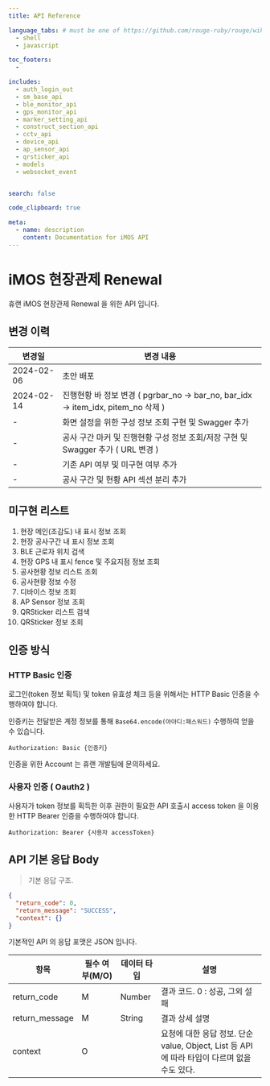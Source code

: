 ```yaml
---
title: API Reference

language_tabs: # must be one of https://github.com/rouge-ruby/rouge/wiki/List-of-supported-languages-and-lexers
  - shell
  - javascript

toc_footers:
  -   

includes:
  - auth_login_out
  - sm_base_api
  - ble_monitor_api
  - gps_monitor_api
  - marker_setting_api
  - construct_section_api
  - cctv_api
  - device_api
  - ap_sensor_api
  - qrsticker_api
  - models
  - websocket_event 


search: false

code_clipboard: true

meta:
  - name: description
    content: Documentation for iMOS API
---
```


# iMOS 현장관제 Renewal

휴랜 iMOS 현장관제 Renewal 을 위한 API 입니다.

## 변경 이력

변경일 | 변경 내용
--------- |----------
2024-02-06 | 초안 배포
2024-02-14 | 진행현황 바 정보 변경 ( pgrbar_no -> bar_no, bar_idx -> item_idx, pitem_no 삭제 )
    -      | 화면 설정을 위한 구성 정보 조회 구현 및 Swagger 추가
    -      | 공사 구간 마커 및 진행현황 구성 정보 조회/저장 구현 및 Swagger 추가 ( URL 변경 )
    -      | 기존 API 여부 및 미구현 여부 추가
    -      | 공사 구간 및 현황 API 섹션 분리 추가


## 미구현 리스트

1. 현장 메인(조감도) 내 표시 정보 조회
2. 현장 공사구간 내 표시 정보 조회
3. BLE 근로자 위치 검색
4. 현장 GPS 내 표시 fence 및 주요지점 정보 조회
5. 공사현황 정보 리스트 조회
6. 공사현황 정보 수정
7. 디바이스 정보 조회
8. AP Sensor 정보 조회
9. QRSticker 리스트 검색
10. QRSticker 정보 조회



## 인증 방식

### HTTP Basic 인증

로그인(token 정보 획득) 및 token 유효성 체크 등을 위해서는 HTTP Basic 인증을 수행하여야 합니다.

인증키는 전달받은 계정 정보를 통해 `Base64.encode(아아디:패스워드)` 수행하여 얻을 수 있습니다.

`Authorization: Basic {인증키}`

<aside class="success">
인증을 위한 Account 는 휴랜 개발팀에 문의하세요. 
</aside>

### 사용자 인증 ( Oauth2 )

사용자가 token 정보를 획득한 이후 권한이 필요한 API 호출시 access token 을 이용한 HTTP Bearer 인증을 수행하여야 합니다.

`Authorization: Bearer {사용자 accessToken}`

## API 기본 응답 Body

> 기본 응답 구조. 

```json
{
  "return_code": 0,
  "return_message": "SUCCESS",
  "context": {}
}
```

기본적인 API 의 응답 포맷은 JSON 입니다.

항목 | 필수 여부(M/O) | 데이터 타입 | 설명
--------- |----------|--------- |---------
return_code | M | Number | 결과 코드. 0 : 성공, 그외 설패  
return_message | M | String | 결과 상세 설명             
context | O |   | 요청에 대한 응답 정보. 단순 value, Object, List 등 API 에 따라 타입이 다르며 없을 수도 있다.  


